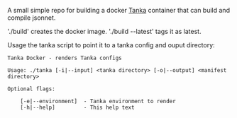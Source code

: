 A small simple repo for building a docker [Tanka](https://tanka.dev/) container that can build and compile jsonnet. 

'./build' creates the docker image. './build --latest' tags it as latest. 

Usage the tanka script to point it to a tanka config and ouput directory: 

```
Tanka Docker - renders Tanka configs

Usage: ./tanka [-i|--input] <tanka directory> [-o|--output] <manifest directory>

Optional flags:

    [-e|--environment]  - Tanka environment to render
    [-h|--help]         - This help text


```

